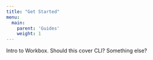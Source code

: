 ```yaml
---
title: "Get Started"
menu:
  main:
    parent: 'Guides'
    weight: 1
---
```


Intro to Workbox. Should this cover CLI? Something else?
